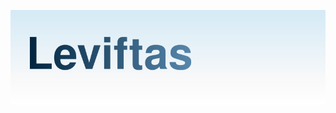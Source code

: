 <!--
  Copyright © 2025 Leviftas authors. All rights reserved.

  Licensed under the GNU General Public License v3.0 (the "License");
  you may not use this file except in compliance with the License.
  You may obtain a copy of the License at

  https://www.gnu.org/licenses/gpl-3.0.html

  Unless required by applicable law or agreed to in writing, software
  distributed under the License is distributed on an "AS IS" BASIS,
  WITHOUT WARRANTIES OR CONDITIONS OF ANY KIND, either express or implied.
  See the License for the specific language governing permissions and
  limitations under the License.

  README.md

  

  - Author   : FrostLeo <frostleo.dev@gmail.com>
  - Created  : 2025/10/24
  - Modified : 2025/10/24
-->

<a href="https://github.com/Leviftas-Studio/Leviftas"><img src="docs/assets/images/main-readme/banner.svg" alt="Leviftas"></a>
